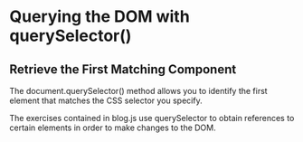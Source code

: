 # Querying the DOM with querySelector()

## Retrieve the First Matching Component

The document.querySelector() method allows you to identify the first element that matches the CSS selector you specify.

The exercises contained in blog.js use querySelector to obtain references to certain elements in order to make changes to the DOM.
